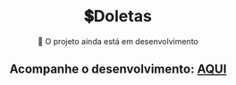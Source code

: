 <div align="center">

  # 💲Doletas
  🔨 O projeto ainda está em desenvolvimento<br>
    
  ## Acompanhe o desenvolvimento: [AQUI](https://samubarreto.github.io/Doletas/)

</div>
